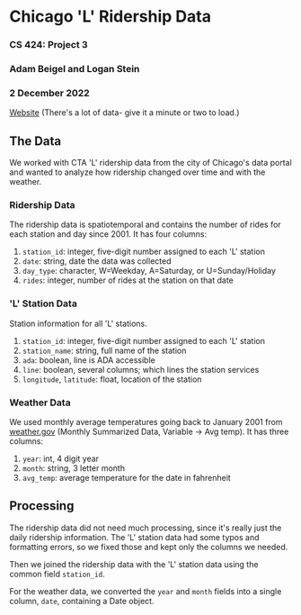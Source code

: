 # Chicago 'L' Ridership Data

### CS 424: Project 3

### Adam Beigel and Logan Stein

### 2 December 2022

[Website](https://abeige.github.io/cs424-project3/site/index.html) (There's a lot of data- give it a minute or two to load.)

## The Data

We worked with CTA 'L' ridership data from the city of Chicago's data portal and wanted to analyze how ridership changed over time and with the weather.

### Ridership Data

The ridership data is spatiotemporal and contains the number of rides for each station and day since 2001. It has four columns:

1. `station_id`: integer, five-digit number assigned to each 'L' station
1. `date`: string, date the data was collected
1. `day_type`: character, W=Weekday, A=Saturday, or U=Sunday/Holiday
1. `rides`: integer, number of rides at the station on that date

### 'L' Station Data

Station information for all 'L' stations.

1. `station_id`: integer, five-digit number assigned to each 'L' station
1. `station_name`: string, full name of the station
1. `ada`: boolean, line is ADA accessible 
1. `line`: boolean, several columns; which lines the station services 
1. `longitude`, `latitude`: float, location of the station

### Weather Data

We used monthly average temperatures going back to January 2001 from [weather.gov](https://www.weather.gov/wrh/Climate?wfo=lot) (Monthly Summarized Data, Variable -> Avg temp). It has three columns:

1. `year`: int, 4 digit year
1. `month`: string, 3 letter month
1. `avg_temp`: average temperature for the date in fahrenheit

## Processing

The ridership data did not need much processing, since it's really just the daily ridership information. The 'L' station data had some typos and formatting errors, so we fixed those and kept only the columns we needed.

Then we joined the ridership data with the 'L' station data using the common field `station_id`.

For the weather data, we converted the `year` and `month` fields into a single column, `date`, containing a Date object.

